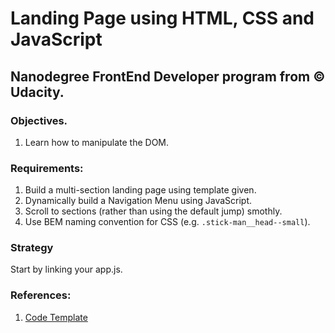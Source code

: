 # Landing Page using HTML, CSS and JavaScript
## Nanodegree FrontEnd Developer program from © Udacity.


### Objectives.

1. Learn how to manipulate the DOM.
### Requirements:
1. Build a multi-section landing page using template given.
1. Dynamically build a Navigation Menu using JavaScript.
1. Scroll to sections (rather than using the default jump) smothly.
1. Use BEM naming convention for CSS (e.g. `.stick-man__head--small`).

### Strategy
Start by linking your app.js.





### References:

1. [Code Template](https://github.com/udacity/fend/tree/refresh-2019/projects/landing-page)

